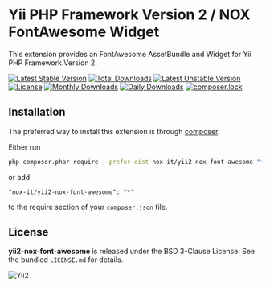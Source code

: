 Yii PHP Framework Version 2 / NOX FontAwesome Widget
====================================================

This extension provides an FontAwesome AssetBundle and Widget for Yii PHP Framework Version 2.

[![Latest Stable Version](https://poser.pugx.org/nox-it/yii2-nox-font-awesome/v/stable)](https://packagist.org/packages/nox-it/yii2-nox-font-awesome)
[![Total Downloads](https://poser.pugx.org/nox-it/yii2-nox-font-awesome/downloads)](https://packagist.org/packages/nox-it/yii2-nox-font-awesome)
[![Latest Unstable Version](https://poser.pugx.org/nox-it/yii2-nox-font-awesome/v/unstable)](https://packagist.org/packages/nox-it/yii2-nox-font-awesome)
[![License](https://poser.pugx.org/nox-it/yii2-nox-font-awesome/license)](https://packagist.org/packages/nox-it/yii2-nox-font-awesome)
[![Monthly Downloads](https://poser.pugx.org/nox-it/yii2-nox-font-awesome/d/monthly)](https://packagist.org/packages/nox-it/yii2-nox-font-awesome)
[![Daily Downloads](https://poser.pugx.org/nox-it/yii2-nox-font-awesome/d/daily)](https://packagist.org/packages/nox-it/yii2-nox-font-awesome)
[![composer.lock](https://poser.pugx.org/nox-it/yii2-nox-font-awesome/composerlock)](https://packagist.org/packages/nox-it/yii2-nox-font-awesome)

## Installation

The preferred way to install this extension is through [composer](http://getcomposer.org/download/).

Either run

```bash
php composer.phar require --prefer-dist nox-it/yii2-nox-font-awesome "*"
```

or add

```
"nox-it/yii2-nox-font-awesome": "*"
```

to the require section of your `composer.json` file.

## License

**yii2-nox-font-awesome** is released under the BSD 3-Clause License. See the bundled `LICENSE.md` for details.

![Yii2](https://img.shields.io/badge/Powered_by-Yii_Framework-green.svg?style=flat)
